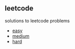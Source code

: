 ## leetcode
solutions to leetcode problems  
- [easy](./easy)  
- [medium](./medium)  
- [hard](./hard)

